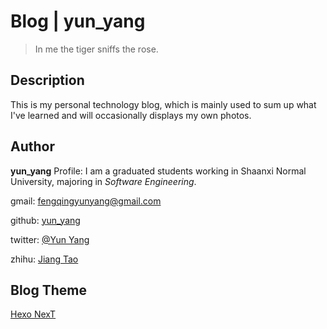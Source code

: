 # Blog | yun_yang

>  In me the tiger sniffs the rose. 

## Description
This is my personal technology blog, which is mainly used to sum up what I've learned and will occasionally displays my own photos.

## Author
**yun_yang**
Profile: I am a graduated students working in Shaanxi Normal University, majoring in *Software Engineering*. 

gmail: [fengqingyunyang@gmail.com](fengqingyunyang@gmail.com)

github: [yun_yang](https://github.com/jt827859032)

twitter: [@Yun Yang](https://twitter.com/jt827859032)

zhihu: [Jiang Tao](https://www.zhihu.com/people/jiang-tao-85-46/activities)

## Blog Theme
[Hexo NexT](https://github.com/iissnan/hexo-theme-next) 
